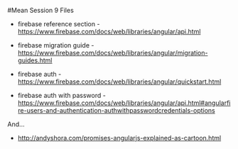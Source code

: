 #Mean Session 9 Files
* firebase reference section - https://www.firebase.com/docs/web/libraries/angular/api.html
* firebase migration guide - https://www.firebase.com/docs/web/libraries/angular/migration-guides.html

* firebase auth - https://www.firebase.com/docs/web/libraries/angular/quickstart.html
* firebase auth with password - https://www.firebase.com/docs/web/libraries/angular/api.html#angularfire-users-and-authentication-authwithpasswordcredentials-options

And...
* http://andyshora.com/promises-angularjs-explained-as-cartoon.html
